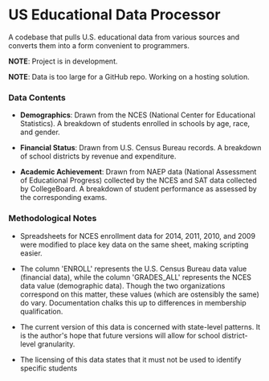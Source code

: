 # US Educational Data Processor

A codebase that pulls U.S. educational data from various sources and converts
them into a form convenient to programmers.

**NOTE**: Project is in development.

**NOTE**: Data is too large for a GitHub repo. Working on a hosting solution.

### Data Contents

* **Demographics**: Drawn from the NCES (National Center for Educational Statistics).
A breakdown of students enrolled in schools by age, race, and gender.

* **Financial Status**: Drawn from U.S. Census Bureau records.
A breakdown of school districts by revenue and expenditure.

* **Academic Achievement**: Drawn from NAEP data (National
Assessment of Educational Progress) collected by the NCES
and SAT data collected by CollegeBoard. A breakdown of
student performance as assessed by the corresponding exams.

### Methodological Notes

* Spreadsheets for NCES enrollment data for 2014, 2011, 2010, and 2009 
were modified to place key data on the same sheet, making scripting easier.

* The column 'ENROLL' represents the U.S. Census Bureau data value (financial data), while the
column 'GRADES_ALL' represents the NCES data value (demographic data). Though the two organizations
correspond on this matter, these values (which are ostensibly the same) do vary. Documentation chalks this
up to differences in membership qualification.

* The current version of this data is concerned with state-level patterns. It is the author's hope that future
versions will allow for school district-level granularity.

* The licensing of this data states that it must not be used to identify specific students
